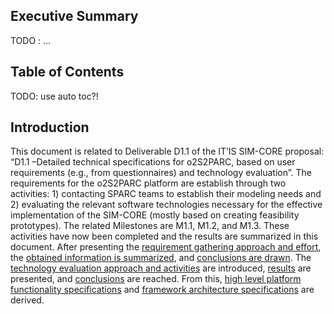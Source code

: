 ## Executive Summary
TODO : ...


## Table of Contents
TODO: use auto toc?!


## Introduction
This document is related to Deliverable D1.1 of the IT’IS SIM-CORE proposal: “D1.1 –Detailed technical specifications for o2S2PARC, based on user requirements (e.g., from questionnaires) and technology evaluation”. The requirements for the o2S2PARC platform are establish through two activities: 1) contacting SPARC teams to establish their modeling needs and 2) evaluating the relevant software technologies necessary for the effective implementation of the SIM-CORE (mostly based on creating feasibility prototypes). The related Milestones are M1.1, M1.2, and M1.3. These activities have now been completed and the results are summarized in this document. After presenting the [requirement gathering approach and effort](./reqs/methodology.md), the [obtained information is summarized](./reqs/results.md), and [conclusions are drawn](./reqs/conclusions.md). The [technology evaluation approach and activities](./tech/methodology.md) are introduced, [results](./tech/parts/) are presented, and [conclusions](./tech/conclusions.md) are reached. From this, [high level platform functionality specifications](./specs/high-level.md) and [framework architecture specifications](./specs/low-level.md) are derived.
